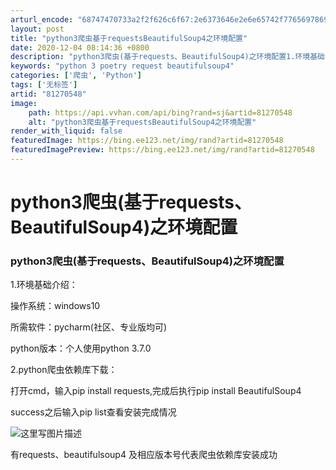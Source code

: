 ```yaml
---
arturl_encode: "68747470733a2f2f626c6f67:2e6373646e2e6e65742f77656978696e5f3338313638363934:2f61727469636c652f64657461696c732f3831323730353438"
layout: post
title: "python3爬虫基于requestsBeautifulSoup4之环境配置"
date: 2020-12-04 08:14:36 +0800
description: "python3爬虫(基于requests、BeautifulSoup4)之环境配置1.环境基础介绍："
keywords: "python 3 poetry request beautifulsoup4"
categories: ['爬虫', 'Python']
tags: ['无标签']
artid: "81270548"
image:
    path: https://api.vvhan.com/api/bing?rand=sj&artid=81270548
    alt: "python3爬虫基于requestsBeautifulSoup4之环境配置"
render_with_liquid: false
featuredImage: https://bing.ee123.net/img/rand?artid=81270548
featuredImagePreview: https://bing.ee123.net/img/rand?artid=81270548
---
```


# python3爬虫(基于requests、BeautifulSoup4)之环境配置

### python3爬虫(基于requests、BeautifulSoup4)之环境配置

1.环境基础介绍：
  
操作系统：windows10
  
所需软件：pycharm(社区、专业版均可)
  
python版本：个人使用python 3.7.0
  
2.python爬虫依赖库下载：
  
打开cmd，输入pip install requests,完成后执行pip install BeautifulSoup4
  
success之后输入pip list查看安装完成情况
  
![这里写图片描述](https://i-blog.csdnimg.cn/blog_migrate/4732874ebf10d2a9c5e3a6b924eaaf1a.png)
  
有requests、beautifulsoup4 及相应版本号代表爬虫依赖库安装成功